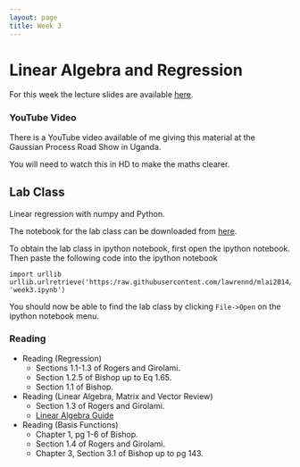 ```yaml
---
layout: page
title: Week 3
---
```


Linear Algebra and Regression
=============================

For this week the lecture slides are available
[here](./assets/w3_regression.pdf).

### YouTube Video

There is a YouTube video available of me giving this material at the
Gaussian Process Road Show in Uganda.

You will need to watch this in HD to make the maths clearer.

Lab Class
---------

Linear regression with numpy and Python.

The notebook for the lab class can be downloaded from
[here](http:/nbviewer.ipython.org/github/lawrennd/mlai2014/blob/master/week3.ipynb).

To obtain the lab class in ipython notebook, first open the ipython
notebook. Then paste the following code into the ipython notebook

    import urllib
    urllib.urlretrieve('https:/raw.githubusercontent.com/lawrennd/mlai2014/master/week3.ipynb', 'week3.ipynb')

You should now be able to find the lab class by clicking `File->Open` on
the ipython notebook menu.

### Reading

-   Reading (Regression)
    -   Sections 1.1-1.3 of Rogers and Girolami.
    -   Section 1.2.5 of Bishop up to Eq 1.65.
    -   Section 1.1 of Bishop.
-   Reading (Linear Algebra, Matrix and Vector Review)
    -   Section 1.3 of Rogers and Girolami.
    -   [Linear Algebra
        Guide](http:/betterexplained.com/articles/linear-algebra-guide/)
-   Reading (Basis Functions)
    -   Chapter 1, pg 1-6 of Bishop.
    -   Section 1.4 of Rogers and Girolami.
    -   Chapter 3, Section 3.1 of Bishop up to pg 143.

